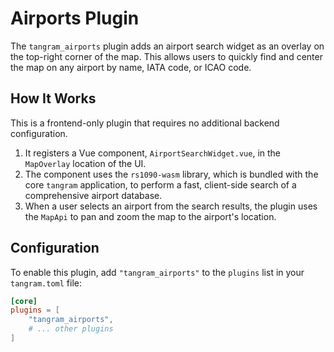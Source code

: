 # Airports Plugin

The `tangram_airports` plugin adds an airport search widget as an overlay on the top-right corner of the map. This allows users to quickly find and center the map on any airport by name, IATA code, or ICAO code.

## How It Works

This is a frontend-only plugin that requires no additional backend configuration.

1. It registers a Vue component, `AirportSearchWidget.vue`, in the `MapOverlay` location of the UI.
2. The component uses the `rs1090-wasm` library, which is bundled with the core `tangram` application, to perform a fast, client-side search of a comprehensive airport database.
3. When a user selects an airport from the search results, the plugin uses the `MapApi` to pan and zoom the map to the airport's location.

## Configuration

To enable this plugin, add `"tangram_airports"` to the `plugins` list in your `tangram.toml` file:

```toml
[core]
plugins = [
    "tangram_airports",
    # ... other plugins
]
